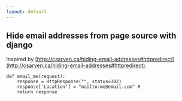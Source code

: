 ```yaml
---
layout: default
---
```


## Hide email addresses from page source with django

Inspired by [http://csarven.ca/hiding-email-addresses#httpredirect](http://csarven.ca/hiding-email-addresses#httpredirect).

```
def email_me(request):
    response = HttpResponse("", status=302)
    response['Location'] = "mailto:me@email.com" #
    return response
```
